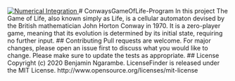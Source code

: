 <a href="https://www.instagram.com/ngarambe_benjamin/">
  <img src="https://upload.wikimedia.org/wikipedia/commons/e/e5/Gospers_glider_gun.gif" alt=" Numerical Integration" >
</a>
# ConwaysGameOfLife-Program
In this project The Game of Life, also known simply as Life, is a cellular automaton devised by the British mathematician John Horton Conway in 1970. It is a zero-player game, meaning that its evolution is determined by its initial state, requiring no further input.
## Contributing
Pull requests are welcome. For major changes, please open an issue first to discuss what you would like to change. Please make sure to update the tests as appropriate.
## License
Copyright (c) 2020 Benjamin Ngarambe.
LicenseFinder is released under the MIT License. http://www.opensource.org/licenses/mit-license
